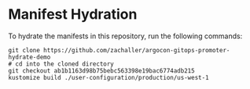 # Manifest Hydration

To hydrate the manifests in this repository, run the following commands:

```shell
git clone https://github.com/zachaller/argocon-gitops-promoter-hydrate-demo
# cd into the cloned directory
git checkout ab1b1163d98b75bebc563398e19bac6774adb215
kustomize build ./user-configuration/production/us-west-1
```
